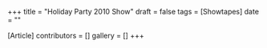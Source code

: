 +++
title = "Holiday Party 2010 Show"
draft = false
tags = [Showtapes]
date = ""

[Article]
contributors = []
gallery = []
+++